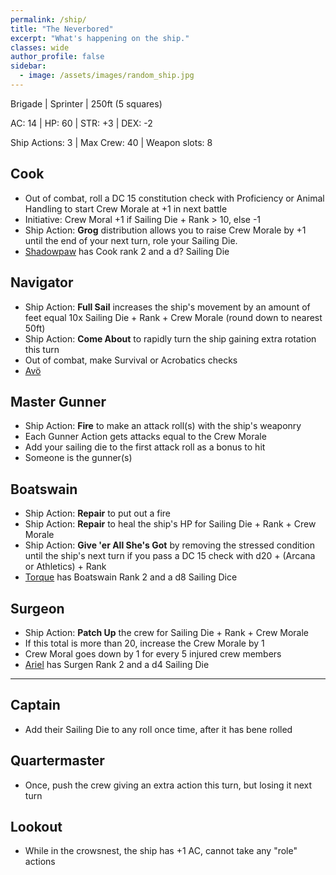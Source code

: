 ```yaml
---
permalink: /ship/
title: "The Neverbored"
excerpt: "What's happening on the ship."
classes: wide
author_profile: false
sidebar:
  - image: /assets/images/random_ship.jpg
---
```


Brigade | Sprinter | 250ft (5 squares)

AC: 14 | HP: 60 | STR: +3 | DEX: -2

Ship Actions: 3 | Max Crew: 40 | Weapon slots: 8


## Cook
* Out of combat, roll a DC 15 constitution check with Proficiency or Animal Handling to start Crew Morale at +1 in next battle
* Initiative: Crew Moral +1 if Sailing Die + Rank > 10, else -1
* Ship Action: **Grog** distribution allows you to raise Crew Morale by +1 until the end of your next turn, role your Sailing Die.
* [Shadowpaw](/players/shadowpaw/) has Cook rank 2 and a d? Sailing Die


## Navigator
* Ship Action: **Full Sail** increases the ship's movement by an amount of feet equal 10x Sailing Die + Rank + Crew Morale (round down to nearest 50ft)
* Ship Action: **Come About** to rapidly turn the ship gaining extra rotation this turn
* Out of combat, make Survival or Acrobatics checks
* [Avö](/players/avo/)

## Master Gunner
* Ship Action: **Fire** to make an attack roll(s) with the ship's weaponry
* Each Gunner Action gets attacks equal to the Crew Morale
* Add your sailing die to the first attack roll as a bonus to hit
* Someone is the gunner(s)

## Boatswain
* Ship Action: **Repair** to put out a fire
* Ship Action: **Repair** to heal the ship's HP for Sailing Die + Rank + Crew Morale
* Ship Action: **Give 'er All She's Got** by removing the stressed condition until the ship's next turn if you pass a DC 15 check with d20 + (Arcana or Athletics) + Rank
* [Torque](/players/ariel/) has Boatswain Rank 2 and a d8 Sailing Dice

## Surgeon
* Ship Action: **Patch Up** the crew for Sailing Die + Rank + Crew Morale
* If this total is more than 20, increase the Crew Morale by 1
* Crew Moral goes down by 1 for every 5 injured crew members
* [Ariel](/players/ariel/) has Surgen Rank 2 and a d4 Sailing Die

-----

## Captain 
* Add their Sailing Die to any roll once time, after it has bene rolled

## Quartermaster
* Once, push the crew giving an extra action this turn, but losing it next turn

## Lookout
* While in the crowsnest, the ship has +1 AC, cannot take any "role" actions
